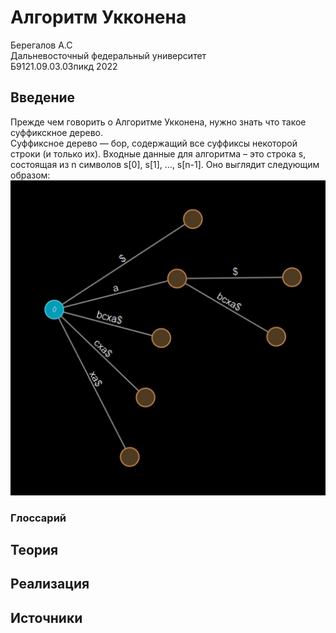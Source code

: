 # Алгоритм Укконена
Берегалов А.С  
Дальневосточный федеральный университет  
Б9121.09.03.03пикд
2022
## Введение
Прежде чем говорить о Алгоритме Укконена, нужно знать что такое суффикскное дерево.  
Суффиксное дерево — бор, содержащий все суффиксы некоторой строки (и только их). Входные данные для алгоритма – это строка s, состоящая из n символов s[0], s[1], …, s[n-1].
Оно выглядит следующим образом:  
![Дерево для строки "abcxa"](/images/img0.jpg)
### Глоссарий
## Теория
## Реализация
## Источники

